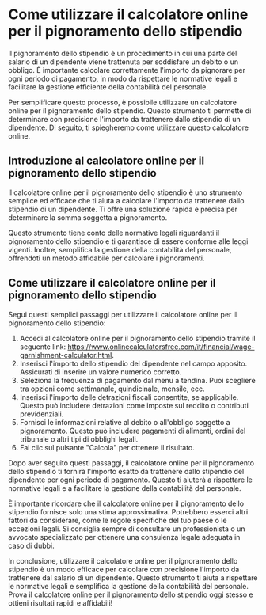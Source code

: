 Come utilizzare il calcolatore online per il pignoramento dello stipendio
=========================================================================

Il pignoramento dello stipendio è un procedimento in cui una parte del salario di un dipendente viene trattenuta per soddisfare un debito o un obbligo. È importante calcolare correttamente l'importo da pignorare per ogni periodo di pagamento, in modo da rispettare le normative legali e facilitare la gestione efficiente della contabilità del personale.

Per semplificare questo processo, è possibile utilizzare un calcolatore online per il pignoramento dello stipendio. Questo strumento ti permette di determinare con precisione l'importo da trattenere dallo stipendio di un dipendente. Di seguito, ti spiegheremo come utilizzare questo calcolatore online.

Introduzione al calcolatore online per il pignoramento dello stipendio
----------------------------------------------------------------------

Il calcolatore online per il pignoramento dello stipendio è uno strumento semplice ed efficace che ti aiuta a calcolare l'importo da trattenere dallo stipendio di un dipendente. Ti offre una soluzione rapida e precisa per determinare la somma soggetta a pignoramento.

Questo strumento tiene conto delle normative legali riguardanti il pignoramento dello stipendio e ti garantisce di essere conforme alle leggi vigenti. Inoltre, semplifica la gestione della contabilità del personale, offrendoti un metodo affidabile per calcolare i pignoramenti.

Come utilizzare il calcolatore online per il pignoramento dello stipendio
-------------------------------------------------------------------------

Segui questi semplici passaggi per utilizzare il calcolatore online per il pignoramento dello stipendio:

1. Accedi al calcolatore online per il pignoramento dello stipendio tramite il seguente link: <https://www.onlinecalculatorsfree.com/it/financial/wage-garnishment-calculator.html>.
2. Inserisci l'importo dello stipendio del dipendente nel campo apposito. Assicurati di inserire un valore numerico corretto.
3. Seleziona la frequenza di pagamento dal menu a tendina. Puoi scegliere tra opzioni come settimanale, quindicinale, mensile, ecc.
4. Inserisci l'importo delle detrazioni fiscali consentite, se applicabile. Questo può includere detrazioni come imposte sul reddito o contributi previdenziali.
5. Fornisci le informazioni relative al debito o all'obbligo soggetto a pignoramento. Questo può includere pagamenti di alimenti, ordini del tribunale o altri tipi di obblighi legali.
6. Fai clic sul pulsante "Calcola" per ottenere il risultato.

Dopo aver seguito questi passaggi, il calcolatore online per il pignoramento dello stipendio ti fornirà l'importo esatto da trattenere dallo stipendio del dipendente per ogni periodo di pagamento. Questo ti aiuterà a rispettare le normative legali e a facilitare la gestione della contabilità del personale.

È importante ricordare che il calcolatore online per il pignoramento dello stipendio fornisce solo una stima approssimativa. Potrebbero esserci altri fattori da considerare, come le regole specifiche del tuo paese o le eccezioni legali. Si consiglia sempre di consultare un professionista o un avvocato specializzato per ottenere una consulenza legale adeguata in caso di dubbi.

In conclusione, utilizzare il calcolatore online per il pignoramento dello stipendio è un modo efficace per calcolare con precisione l'importo da trattenere dal salario di un dipendente. Questo strumento ti aiuta a rispettare le normative legali e semplifica la gestione della contabilità del personale. Prova il calcolatore online per il pignoramento dello stipendio oggi stesso e ottieni risultati rapidi e affidabili!
